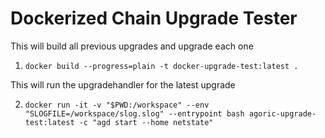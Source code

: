 # Dockerized Chain Upgrade Tester

This will build all previous upgrades and upgrade each one

1. `docker build --progress=plain -t docker-upgrade-test:latest .`

This will run the upgradehandler for the latest upgrade

2. `docker run -it -v "$PWD:/workspace" --env "SLOGFILE=/workspace/slog.slog" --entrypoint bash agoric-upgrade-test:latest -c "agd start --home netstate"`